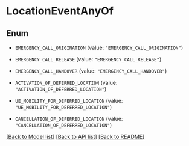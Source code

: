 # LocationEventAnyOf

## Enum


* `EMERGENCY_CALL_ORIGINATION` (value: `"EMERGENCY_CALL_ORIGINATION"`)

* `EMERGENCY_CALL_RELEASE` (value: `"EMERGENCY_CALL_RELEASE"`)

* `EMERGENCY_CALL_HANDOVER` (value: `"EMERGENCY_CALL_HANDOVER"`)

* `ACTIVATION_OF_DEFERRED_LOCATION` (value: `"ACTIVATION_OF_DEFERRED_LOCATION"`)

* `UE_MOBILITY_FOR_DEFERRED_LOCATION` (value: `"UE_MOBILITY_FOR_DEFERRED_LOCATION"`)

* `CANCELLATION_OF_DEFERRED_LOCATION` (value: `"CANCELLATION_OF_DEFERRED_LOCATION"`)


[[Back to Model list]](../README.md#documentation-for-models) [[Back to API list]](../README.md#documentation-for-api-endpoints) [[Back to README]](../README.md)



